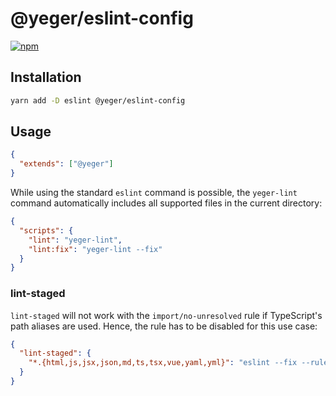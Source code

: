# @yeger/eslint-config

[![npm](https://img.shields.io/npm/v/@yeger/eslint-config?color=a1b858&label=)](https://npmjs.com/package/@yeger/eslint-config)

## Installation

```bash
yarn add -D eslint @yeger/eslint-config
```

## Usage

```json
{
  "extends": ["@yeger"]
}
```

While using the standard `eslint` command is possible, the `yeger-lint` command automatically includes all supported files in the current directory:

```json
{
  "scripts": {
    "lint": "yeger-lint",
    "lint:fix": "yeger-lint --fix"
  }
}
```

### lint-staged

`lint-staged` will not work with the `import/no-unresolved` rule if TypeScript's path aliases are used.
Hence, the rule has to be disabled for this use case:

```json
{
  "lint-staged": {
    "*.{html,js,jsx,json,md,ts,tsx,vue,yaml,yml}": "eslint --fix --rule 'import/no-unresolved: off'"
  }
}
```
